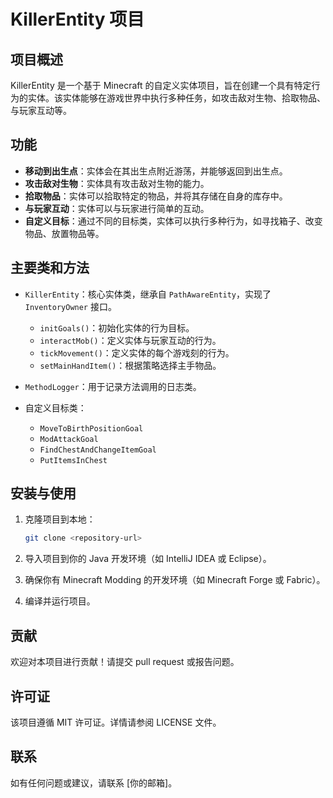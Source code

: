 # KillerEntity 项目

## 项目概述

KillerEntity 是一个基于 Minecraft 的自定义实体项目，旨在创建一个具有特定行为的实体。该实体能够在游戏世界中执行多种任务，如攻击敌对生物、拾取物品、与玩家互动等。

## 功能

- **移动到出生点**：实体会在其出生点附近游荡，并能够返回到出生点。
- **攻击敌对生物**：实体具有攻击敌对生物的能力。
- **拾取物品**：实体可以拾取特定的物品，并将其存储在自身的库存中。
- **与玩家互动**：实体可以与玩家进行简单的互动。
- **自定义目标**：通过不同的目标类，实体可以执行多种行为，如寻找箱子、改变物品、放置物品等。

## 主要类和方法

- `KillerEntity`：核心实体类，继承自 `PathAwareEntity`，实现了 `InventoryOwner` 接口。
  - `initGoals()`：初始化实体的行为目标。
  - `interactMob()`：定义实体与玩家互动的行为。
  - `tickMovement()`：定义实体的每个游戏刻的行为。
  - `setMainHandItem()`：根据策略选择主手物品。

- `MethodLogger`：用于记录方法调用的日志类。

- 自定义目标类：
  - `MoveToBirthPositionGoal`
  - `ModAttackGoal`
  - `FindChestAndChangeItemGoal`
  - `PutItemsInChest`

## 安装与使用

1. 克隆项目到本地：
   ```bash
   git clone <repository-url>
   ```

2. 导入项目到你的 Java 开发环境（如 IntelliJ IDEA 或 Eclipse）。

3. 确保你有 Minecraft Modding 的开发环境（如 Minecraft Forge 或 Fabric）。

4. 编译并运行项目。

## 贡献

欢迎对本项目进行贡献！请提交 pull request 或报告问题。

## 许可证

该项目遵循 MIT 许可证。详情请参阅 LICENSE 文件。

## 联系

如有任何问题或建议，请联系 [你的邮箱]。